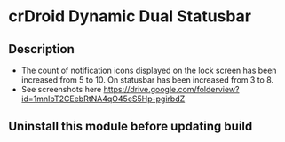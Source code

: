 # crDroid Dynamic Dual Statusbar

## Description
- The count of notification icons displayed on the lock screen has been increased from 5 to 10. On statusbar has been increased from 3 to 8. 
- See screenshots here https://drive.google.com/folderview?id=1mnIbT2CEebRtNA4qO45eS5Hp-pgirbdZ

## Uninstall this module before updating build 
